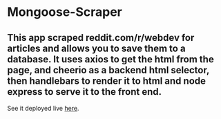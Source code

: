 # Mongoose-Scraper

## This app scraped reddit.com/r/webdev for articles and allows you to save them to a database. It uses axios to get the html from the page, and cheerio as a backend html selector, then handlebars to render it to html and node express to serve it to the front end.

See it deployed live [here](#).